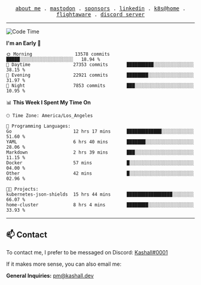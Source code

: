 <p align="center">
  <samp>
    <a href="https://jordanjones.org/">about me</a> .
    <a rel="me" href="https://mastodon.social/@kashall">mastodon</a> .
    <a href="https://github.com/sponsors/kashalls">sponsors</a> .
    <a href="https://linkedin.com/in/jordpjones">linkedin</a> .
    <a href="https://github.com/kashalls/home-cluster">k8s@home</a> .
    <a href="https://flightaware.com/adsb/stats/user/kashalls">flightaware</a> .
    <a href="https://discord.gg/V2WrCfqba9">discord server</a>
  </samp>
</p>

---

<!--START_SECTION:waka-->
![Code Time](http://img.shields.io/badge/Code%20Time-1%2C719%20hrs%2012%20mins-blue)

**I'm an Early 🐤** 

```text
🌞 Morning                13578 commits       █████░░░░░░░░░░░░░░░░░░░░   18.94 % 
🌆 Daytime                27353 commits       ██████████░░░░░░░░░░░░░░░   38.15 % 
🌃 Evening                22921 commits       ████████░░░░░░░░░░░░░░░░░   31.97 % 
🌙 Night                  7853 commits        ███░░░░░░░░░░░░░░░░░░░░░░   10.95 % 
```


📊 **This Week I Spent My Time On** 

```text
🕑︎ Time Zone: America/Los_Angeles

💬 Programming Languages: 
Go                       12 hrs 17 mins      █████████████░░░░░░░░░░░░   51.60 % 
YAML                     6 hrs 40 mins       ███████░░░░░░░░░░░░░░░░░░   28.06 % 
Markdown                 2 hrs 39 mins       ███░░░░░░░░░░░░░░░░░░░░░░   11.15 % 
Docker                   57 mins             █░░░░░░░░░░░░░░░░░░░░░░░░   04.00 % 
Other                    42 mins             █░░░░░░░░░░░░░░░░░░░░░░░░   02.96 % 

🐱‍💻 Projects: 
kubernetes-json-shields  15 hrs 44 mins      █████████████████░░░░░░░░   66.07 % 
home-cluster             8 hrs 4 mins        ████████░░░░░░░░░░░░░░░░░   33.93 % 
```


<!--END_SECTION:waka-->

---

## 📫 Contact

To contact me, I prefer to be messaged on Discord:  [Kashall#0001](https://discord.com/users/201077739589992448)

If it makes more sense, you can also email me:

**General Inquiries:** pm@kashall.dev  
